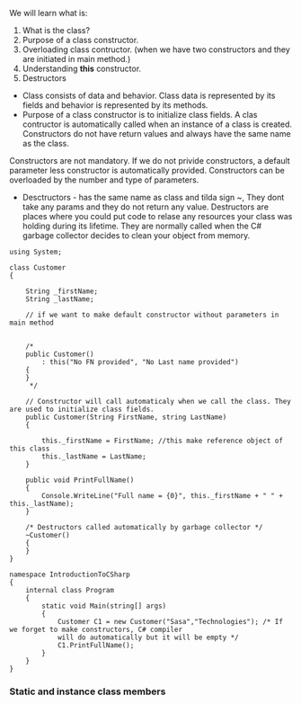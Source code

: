 We will learn what is:

1. What is the class?
2. Purpose of a class constructor.
3. Overloading class contructor. (when we have two constructors and they are initiated in main method.)
4. Understanding **this** constructor.
5. Destructors



- Class consists of data and behavior. Class data is represented by its fields and behavior is represented by its methods.
- Purpose of a class constructor is to initialize class fields. A clas contructor is automatically called when an instance of a class is created. Constructors do not have return values and always have the same name as the class. 

Constructors are not mandatory. If we do not privide constructors, a default parameter less constructor is automatically provided.
Constructors can be overloaded by the number and type of parameters.

- Desctructors - has the same name as class and tilda sign ~, They dont take any params and they do not return any value. Destructors are places where you could put code to relase any resources your class was holding during its lifetime. 
They are normally called when the C# garbage collector decides to clean your object from memory.

```
using System;

class Customer
{

    String _firstName;
    String _lastName;

    // if we want to make default constructor without parameters in main method


    /*
    public Customer()
        : this("No FN provided", "No Last name provided")
    {
    } 
     */

    // Constructor will call automaticaly when we call the class. They are used to initialize class fields.
    public Customer(String FirstName, string LastName)
    { 
    
        this._firstName = FirstName; //this make reference object of this class
        this._lastName = LastName;
    }

    public void PrintFullName()
    {
        Console.WriteLine("Full name = {0}", this._firstName + " " + this._lastName);   
    }

    /* Destructors called automatically by garbage collector */
    ~Customer()
    { 
    }
}

namespace IntroductionToCSharp
{
    internal class Program
    {
        static void Main(string[] args)
        {
            Customer C1 = new Customer("Sasa","Technologies"); /* If we forget to make constructors, C# compiler
            will do automatically but it will be empty */
            C1.PrintFullName();
        }
    }
}
```

###  Static and instance class members


